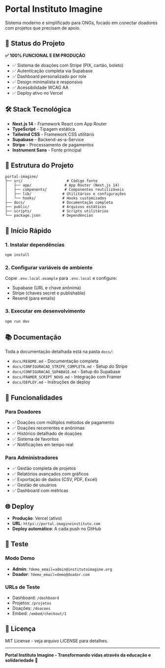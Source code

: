 # Portal Instituto Imagine

Sistema moderno e simplificado para ONGs, focado em conectar doadores com projetos que precisam de apoio.

## 🚀 Status do Projeto

**✅ 100% FUNCIONAL E EM PRODUÇÃO**

- ✅ Sistema de doações com Stripe (PIX, cartão, boleto)
- ✅ Autenticação completa via Supabase
- ✅ Dashboard personalizado por role
- ✅ Design minimalista e responsivo
- ✅ Acessibilidade WCAG AA
- ✅ Deploy ativo no Vercel

## 🛠️ Stack Tecnológica

- **Next.js 14** - Framework React com App Router
- **TypeScript** - Tipagem estática
- **Tailwind CSS** - Framework CSS utilitário
- **Supabase** - Backend-as-a-Service
- **Stripe** - Processamento de pagamentos
- **Instrument Sans** - Fonte principal

## 📁 Estrutura do Projeto

```
portal-imagine/
├── src/                    # Código fonte
│   ├── app/               # App Router (Next.js 14)
│   ├── components/        # Componentes reutilizáveis
│   ├── lib/              # Utilitários e configurações
│   └── hooks/            # Hooks customizados
├── docs/                 # Documentação completa
├── public/               # Arquivos estáticos
├── scripts/              # Scripts utilitários
└── package.json          # Dependências
```

## 🚀 Início Rápido

### 1. Instalar dependências
```bash
npm install
```

### 2. Configurar variáveis de ambiente
Copie `.env.local.example` para `.env.local` e configure:
- Supabase (URL e chave anônima)
- Stripe (chaves secret e publishable)
- Resend (para emails)

### 3. Executar em desenvolvimento
```bash
npm run dev
```

## 📚 Documentação

Toda a documentação detalhada está na pasta `docs/`:

- `docs/README.md` - Documentação completa
- `docs/CONFIGURACAO_STRIPE_COMPLETA.md` - Setup do Stripe
- `docs/CONFIGURACAO_SUPABASE.md` - Setup do Supabase
- `docs/FRAMER_SCRIPT_NOVO.md` - Integração com Framer
- `docs/DEPLOY.md` - Instruções de deploy

## 🎯 Funcionalidades

### Para Doadores
- ✅ Doações com múltiplos métodos de pagamento
- ✅ Doações recorrentes e anônimas
- ✅ Histórico detalhado de doações
- ✅ Sistema de favoritos
- ✅ Notificações em tempo real

### Para Administradores
- ✅ Gestão completa de projetos
- ✅ Relatórios avançados com gráficos
- ✅ Exportação de dados (CSV, PDF, Excel)
- ✅ Gestão de usuários
- ✅ Dashboard com métricas

## 🌐 Deploy

- **Produção**: Vercel (ativo)
- **URL**: `https://portal.imagineinstituto.com`
- **Deploy automático**: A cada push no GitHub

## 🧪 Teste

### Modo Demo
- **Admin**: `?demo_email=admin@institutoimagine.org`
- **Doador**: `?demo_email=demo@doador.com`

### URLs de Teste
- Dashboard: `/dashboard`
- Projetos: `/projetos`
- Doações: `/doacoes`
- Embed: `/embed/checkout/1`

## 📄 Licença

MIT License - veja arquivo LICENSE para detalhes.

---

**Portal Instituto Imagine - Transformando vidas através da educação e solidariedade** 🎯

